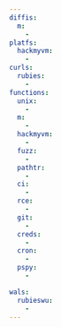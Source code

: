 ```yaml
---
diffis:
  m:
    -
platfs:
  hackmyvm:
    -
curls:
  rubies:
    -
functions:
  unix:
    -
  m:
    -
  hackmyvm:
    -
  fuzz:
    -
  pathtr:
    -
  ci:
    -
  rce:
    -
  git:
    -
  creds:
    -
  cron:
    -
  pspy:
    -

wals:
  rubieswu:
    -
---
```

